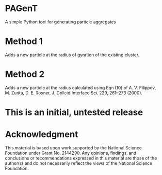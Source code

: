 # PAGenT
A simple Python tool for generating particle aggregates

# Method 1
Adds a new particle at the radius of gyration of the existing cluster.

# Method 2
Adds a new particle at the radius calculated using Eqn (10) of A. V. Filippov, M. Zurita, D. E. Rosner, J. Colloid Interface Sci. 229, 261–273 (2000).

# This is an initial, untested release

# Acknowledgment
This material is based upon work supported by the National Science Foundation under Grant No. 2144290. Any opinions, findings, and conclusions or recommendations expressed in this material are those of the author(s) and do not necessarily reflect the views of the National Science Foundation.
